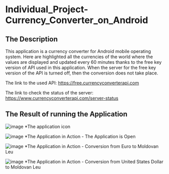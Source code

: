 # Individual_Project-Currency_Converter_on_Android

## The Description 

This application is a currency converter for Android mobile operating system. Here are highlighted all the currencies of the world where the values are displayed and updated every 60 minutes thanks to the free key version of API used in this application. When the server for the free key version of the API is turned off, then the conversion does not take place.

The link to the used API: https://free.currencyconverterapi.com

The link to check the status of the server: https://www.currencyconverterapi.com/server-status

## The Result of running the Application

![image](https://user-images.githubusercontent.com/85492522/129950051-912f2227-8cc0-4355-98bc-1f04a0841b29.png) *The application icon

![image](https://user-images.githubusercontent.com/85492522/127499441-e845bcc9-12a1-4c2f-92ef-a9ce9a12fc82.png) *The Application in Action - The Application is Open

![image](https://user-images.githubusercontent.com/85492522/127499467-018f9cfd-d506-4c08-b66f-1cefe9b8705a.png) *The Application in Action - Conversion from Euro to Moldovan Leu

![image](https://user-images.githubusercontent.com/85492522/127499492-7707ae99-d41c-4811-b8f5-6aa5d2cdaf81.png) *The Application in Action - Conversion from United States Dollar to Moldovan Leu
